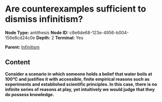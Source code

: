 # Are counterexamples sufficient to dismiss infinitism?

**Node Type:** antithesis
**Node ID:** c8e6de68-123e-4956-b004-156e8cd24c0e
**Depth:** 2
**Terminal:** Yes

**Parent:** [Infinitism](infinitism.md)

## Content

**Consider a scenario in which someone holds a belief that water boils at 100°C and justifies it with accessible, finite empirical reasons such as experiments and established scientific principles. In this case, there is no infinite series of reasons at play, yet intuitively we would judge that they do possess knowledge.**
